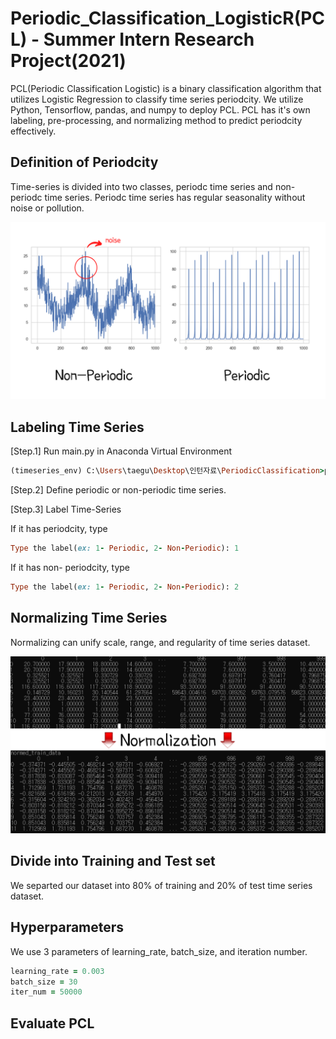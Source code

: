 # Periodic_Classification_LogisticR(PCL) - Summer Intern Research Project(2021)

PCL(Periodic Classification Logistic) is a binary classification algorithm that utilizes Logistic Regression to classify time series periodcity. We utilize Python, Tensorflow, pandas, and numpy to deploy PCL. PCL has it's own labeling, pre-processing, and normalizing method to predict periodcity effectively.

## Definition of Periodcity

Time-series is divided into two classes, periodc time series and non-periodc time series. Periodc time series has regular seasonality without noise or pollution. 

![Watch the video](resource1.png)

## Labeling Time Series

[Step.1] Run main.py in Anaconda Virtual Environment
```rb
(timeseries_env) C:\Users\taegu\Desktop\인턴자료\PeriodicClassification>python logistic_regression.py
```
[Step.2] Define periodic or non-periodic time series.

[Step.3] Label Time-Series

If it has periodcity, type
```rb
Type the label(ex: 1- Periodic, 2- Non-Periodic): 1
```

If it has non- periodcity, type
```rb
Type the label(ex: 1- Periodic, 2- Non-Periodic): 2
```

## Normalizing Time Series

Normalizing can unify scale, range, and regularity of time series dataset. 

![Watch the video](resource2.png)

## Divide into Training and Test set

We separted our dataset into 80% of training and 20% of test time series dataset.

## Hyperparameters

We use 3 parameters of learning_rate, batch_size, and iteration number.

```rb
learning_rate = 0.003
batch_size = 30
iter_num = 50000
```

## Evaluate PCL


